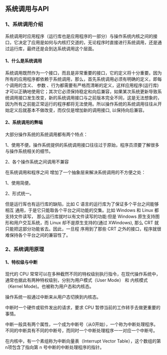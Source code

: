 ## 											系统调用与API

### 1、系统调用介绍

系统调用时应用程序（运行库也是应用程序的一部分）与操作系统内核之间的接口，它决定了应用是如何与内核打交道的，无论程序时直接进行系统调用，还是通过运行库，最终还是会到达系统调用这个层面。

#### 1、什么是系统调用

系统调用既然作为一个接口，而且是非常重要的接口，它的定义将十分重要。因为所有的应用程序都依赖于系统调用，那么，首先系统调用必须有明确的定义，即每个调用的含义、 参数 、行为都需要有严格而清晰的定义，这样应用程序(运行库)才可以正确地使用它；其次它必须保持稳定和向后兼容，如果某次系统更新导致系统调用接口发生改变，新的系统调用接口与之前版本完全不同，这是无法想象的，因为所有之前能正常运行的程序都将无法使用。所以操作系统的系统调用往往从开始定义后就基本不做改变，而仅仅是增加新的调用接口, 以保持向后兼容。

#### 2、系统调用的弊端

大部分操作系统的系统调用都有两个特点：

1、使用不便。操作系统提供的系统调用接口往往过于原始，程序员须要了解很多与操作系统相关的细节。

2、各个操作系统之间调用不兼容

在系统调用和程序之间 增加了一个抽象层来解决系统调用的不方便之处：

1、使用简便。

2、形式统一。

但是运行厍也有运行库的缺陷，比如 C 语言的运行库为了保证多个平台之间能够相互 通用，于是它只能取各个平台之间功能的交集。比如 Windows 和 Linux 都支持文件读写， 那么运行库就吋以有文件读写的功能:但是 Windows 原生支持图形和用户交互系统，而 Linux 却不是原生支持的(通过 XWindows), 那么 CRT 就只能把这部分功能省去。因此，一旦程 序用到了那些 CRT 之外的接口，程序就很难保持各个平台之间的兼容性了。

### 2、系统调用原理

#### 1、特权级与中断

现代的 CPU 常常可以在多种截然不同的特权级别执行指令，在现代操作系统中，通常也据此有两种特权级别，分别为用户模式（User Mode） 和 内核模式（Kernel Mode)。也被称为用户态和内核态。

操作系统一般通过中断来从用户态切换到内核态。

中断时一个硬件或软件发出的请求，要求 CPU 暂停当前的工作转手去做更重要的事情。

中断一般具有两个属性，一个成为中断号（从0开始），一个称为中断处理程序。不同的中断具有不同的中断号，而同时一个中断处理程序一一对应一个中断号。

在内核中，有一个素组称为中断向量表（Interrupt Vector Table），这个数组的第n项包含了指向第 n 号中断的中断处理程序的指针。




